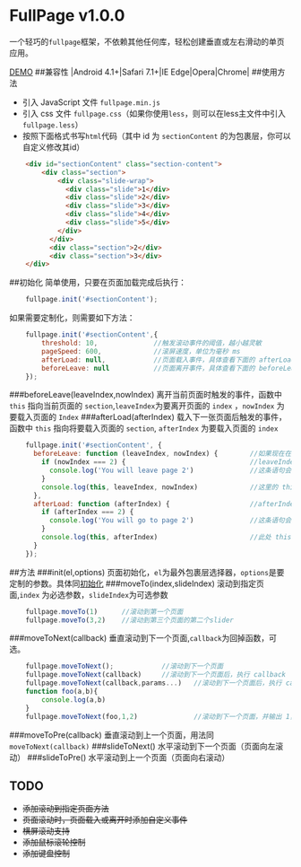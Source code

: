 # FullPage v1.0.0

一个轻巧的`fullpage`框架，不依赖其他任何库，轻松创建垂直或左右滑动的单页应用。


[DEMO](http://kisnows.com/fullpage.min.js/src/)
##兼容性
|Android 4.1+|Safari 7.1+|IE Edge|Opera|Chrome|
##使用方法
* 引入 JavaScript 文件 `fullpage.min.js`
* 引入 css 文件 `fullpage.css`（如果你使用`less`，则可以在less主文件中引入`fullpage.less`）
* 按照下面格式书写`html`代码（其中 id 为 `sectionContent` 的为包裹层，你可以自定义修改其id）

```html
    <div id="sectionContent" class="section-content">
        <div class="section">
            <div class="slide-wrap">
              <div class="slide">1</div>
              <div class="slide">2</div>
              <div class="slide">3</div>
              <div class="slide">4</div>
              <div class="slide">5</div>
            </div>
          </div>
          <div class="section">2</div>
          <div class="section">3</div>
    </div>
```

##初始化
简单使用，只要在页面加载完成后执行：
```javascript
    fullpage.init('#sectionContent');
```
如果需要定制化，则需要如下方法：
```javascript
    fullpage.init('#sectionContent',{
        threshold: 10,              //触发滚动事件的阈值，越小越灵敏
        pageSpeed: 600,             //滚屏速度，单位为毫秒 ms
        afterLoad: null,            //页面载入事件，具体查看下面的 afterLoad 函数
        beforeLeave: null           //页面离开事件，具体查看下面的 beforeLeave 函数
    });
```
###beforeLeave(leaveIndex,nowIndex)
离开当前页面时触发的事件，函数中 `this` 指向当前页面的 `section`,`leaveIndex`为要离开页面的 `index` ，`nowIndex` 为要载入页面的 `Index`
###afterLoad(afterIndex)
载入下一张页面后触发的事件，函数中 `this` 指向将要载入页面的 `section`, `afterIndex` 为要载入页面的 `index`
```javascript
    fullpage.init('#sectionContent', {
      beforeLeave: function (leaveIndex, nowIndex) {        //如果现在在第1个页面，向下滚动后
        if (nowIndex === 2) {                               //leaveIndex = 1,nowIndex = 2
          console.log('You will leave page 2')              //这条语句会执行
        }
        console.log(this, leaveIndex, nowIndex)             //这里的 this 指向将要离开的页面元素，即第一个页面
      },
      afterLoad: function (afterIndex) {                    //afterIndex = 2
        if (afterIndex === 2) {                             
          console.log('You will go to page 2')              //这条语句会执行
        } 
        console.log(this, afterIndex)                       //此处 this 指向当前载入的页面，即第二个页面
      }
    });
```
##方法
###init(el,options)
页面初始化，`el`为最外包裹层选择器，`options`是要定制的参数。具体同[初始化](#初始化)
###moveTo(index,slideIndex)
滚动到指定页面,`index` 为必选参数，`slideIndex`为可选参数
```javascript
    fullpage.moveTo(1)      //滚动到第一个页面
    fullpage.moveTo(3,2)    //滚动到第三个页面的第二个slider
```
###moveToNext(callback)
垂直滚动到下一个页面,`callback`为回掉函数，可选。
```javascript
    fullpage.moveToNext();            //滚动到下一个页面
    fullpage.moveToNext(callback)     //滚动到下一个页面后，执行 callback
    fullpage.moveToNext(callback,params...)   //滚动到下一个页面后，执行 callback,params为callback的参数，根据情况传入
    function foo(a,b){
        console.log(a,b)
    }
    fullpage.moveToNext(foo,1,2)              //滚动到下一个页面，并输出 1，2
```
###moveToPre(callback)
垂直滚动到上一个页面，用法同 `moveToNext(callback)`
###slideToNext()
水平滚动到下一个页面（页面向左滚动）
###slideToPre()
水平滚动到上一个页面（页面向右滚动）

## TODO
* ~~添加滚动到指定页面方法~~
* ~~页面滚动时，页面载入或离开时添加自定义事件~~
* ~~横屏滚动支持~~
* ~~添加鼠标滚轮控制~~
* ~~添加键盘控制~~
